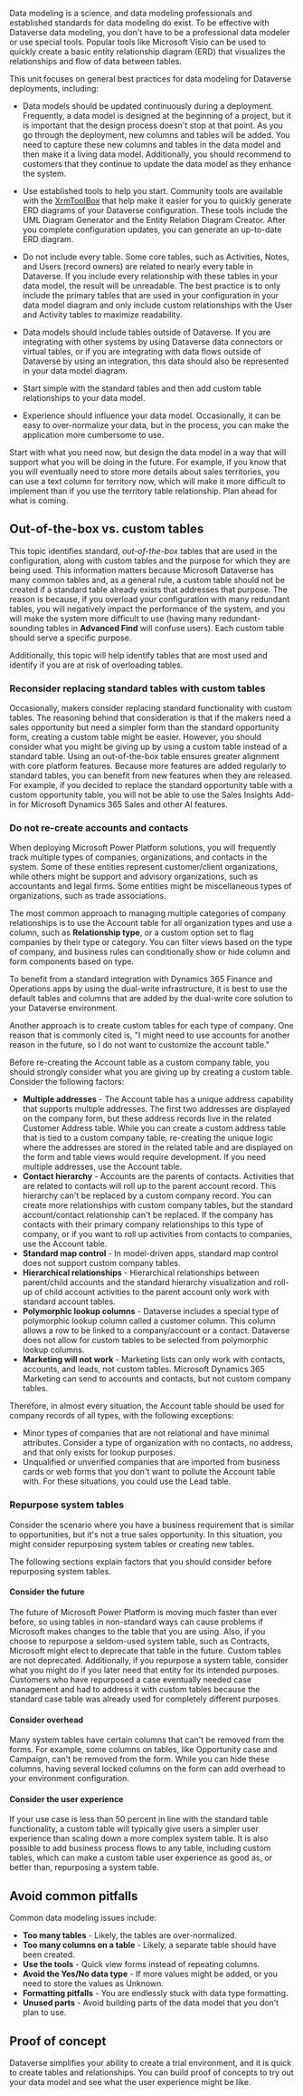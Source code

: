 Data modeling is a science, and data modeling professionals and established standards for data modeling do exist. To be effective with Dataverse data modeling, you don't have to be a professional data modeler or use special tools. Popular tools like Microsoft Visio can be used to quickly create a basic entity relationship diagram (ERD) that visualizes the relationships and flow of data between tables. 

This unit focuses on general best practices for data modeling for Dataverse deployments, including: 

- Data models should be updated continuously during a deployment. Frequently, a data model is designed at the beginning of a project, but it is important that the design process doesn't stop at that point. As you go through the deployment, new columns and tables will be added. You need to capture these new columns and tables in the data model and then make it a living data model. Additionally, you should recommend to customers that they continue to update the data model as they enhance the system.

- Use established tools to help you start. Community tools are available with the [XrmToolBox](https://www.xrmtoolbox.com) that help make it easier for you to quickly generate ERD diagrams of your Dataverse configuration. These tools include the UML Diagram Generator and the Entity Relation Diagram Creator. After you complete configuration updates, you can generate an up-to-date ERD diagram.

- Do not include every table. Some core tables, such as Activities, Notes, and Users (record owners) are related to nearly every table in Dataverse. If you include every relationship with these tables in your data model, the result will be unreadable. The best practice is to only include the primary tables that are used in your configuration in your data model diagram and only include custom relationships with the User and Activity tables to maximize readability.

- Data models should include tables outside of Dataverse. If you are integrating with other systems by using Dataverse data connectors or virtual tables, or if you are integrating with data flows outside of Dataverse by using an integration, this data should also be represented in your data model diagram.

- Start simple with the standard tables and then add custom table relationships to your data model.

- Experience should influence your data model. Occasionally, it can be easy to over-normalize your data, but in the process, you can make the application more cumbersome to use.

Start with what you need now, but design the data model in a way that will support what you will be doing in the future. For example, if you know that you will eventually need to store more details about sales territories, you can use a text column for territory now, which will make it more difficult to implement than if you use the territory table relationship. Plan ahead for what is coming.

## Out-of-the-box vs. custom tables

This topic identifies standard, *out-of-the-box* tables that are used in the configuration, along with custom tables and the purpose for which they are being used. This information matters because Microsoft Dataverse has many common tables and, as a general rule, a custom table should not be created if a standard table already exists that addresses that purpose. The reason is because, if you overload your configuration with many redundant tables, you will negatively impact the performance of the system, and you will make the system more difficult to use (having many redundant-sounding tables in **Advanced Find** will confuse users). Each custom table should serve a specific purpose. 

Additionally, this topic will help identify tables that are most used and identify if you are at risk of overloading tables.

### Reconsider replacing standard tables with custom tables

Occasionally, makers consider replacing standard functionality with custom tables. The reasoning behind that consideration is that if the makers need a sales opportunity but need a simpler form than the standard opportunity form, creating a custom table might be easier. However, you should consider what you might be giving up by using a custom table instead of a standard table. Using an out-of-the-box table ensures greater alignment with core platform features. Because more features are added regularly to standard tables, you can benefit from new features when they are released. For example, if you decided to replace the standard opportunity table with a custom opportunity table, you will not be able to use the Sales Insights Add-in for Microsoft Dynamics 365 Sales and other AI features.

### Do not re-create accounts and contacts

When deploying Microsoft Power Platform solutions, you will frequently track multiple types of companies, organizations, and contacts in the system. Some of these entities represent customer/client organizations, while others might be support and advisory organizations, such as accountants and legal firms. Some entities might be miscellaneous types of organizations, such as trade associations.

The most common approach to managing multiple categories of company relationships is to use the Account table for all organization types and use a column, such as **Relationship type**, or a custom option set to flag companies by their type or category. You can filter views based on the type of company, and business rules can conditionally show or hide column and form components based on type.

To benefit from a standard integration with Dynamics 365 Finance and Operations apps by using the dual-write infrastructure, it is best to use the default tables and columns that are added by the dual-write core solution to your Dataverse environment.

Another approach is to create custom tables for each type of company. One reason that is commonly cited is, "I might need to use accounts for another reason in the future, so I do not want to customize the account table."

Before re-creating the Account table as a custom company table, you should strongly consider what you are giving up by creating a custom table. Consider the following factors:

- **Multiple addresses** - The Account table has a unique address capability that supports multiple addresses. The first two addresses are displayed on the company form, but these address records live in the related Customer Address table. While you can create a custom address table that is tied to a custom company table, re-creating the unique logic where the addresses are stored in the related table and are displayed on the form and table views would require development. If you need multiple addresses, use the Account table.
- **Contact hierarchy** - Accounts are the parents of contacts. Activities that are related to contacts will roll up to the parent account record. This hierarchy can't be replaced by a custom company record. You can create more relationships with custom company tables, but the standard account/contact relationship can't be replaced. If the company has contacts with their primary company relationships to this type of company, or if you want to roll up activities from contacts to companies, use the Account table.
- **Standard map control** - In model-driven apps, standard map control does not support custom company tables.
- **Hierarchical relationships** - Hierarchical relationships between parent/child accounts and the standard hierarchy visualization and roll-up of child account activities to the parent account only work with standard account tables.
- **Polymorphic lookup columns** - Dataverse includes a special type of polymorphic lookup column called a customer column. This column allows a row to be linked to a company/account or a contact. Dataverse does not allow for custom tables to be selected from polymorphic lookup columns.
- **Marketing will not work** - Marketing lists can only work with contacts, accounts, and leads, not custom tables. Microsoft Dynamics 365 Marketing can send to accounts and contacts, but not custom company tables.

Therefore, in almost every situation, the Account table should be used for company records of all types, with the following exceptions:

- Minor types of companies that are not relational and have minimal attributes. Consider a type of organization with no contacts, no address, and that only exists for lookup purposes.
- Unqualified or unverified companies that are imported from business cards or web forms that you don't want to pollute the Account table with. For these situations, you could use the Lead table.

### Repurpose system tables

Consider the scenario where you have a business requirement that is similar to opportunities, but it's not a true sales opportunity. In this situation, you might consider repurposing system tables or creating new tables.

The following sections explain factors that you should consider before repurposing system tables.

#### Consider the future

The future of Microsoft Power Platform is moving much faster than ever before, so using tables in non-standard ways can cause problems if Microsoft makes changes to the table that you are using. Also, if you choose to repurpose a seldom-used system table, such as Contracts, Microsoft might elect to deprecate that table in the future. Custom tables are not deprecated. Additionally, if you repurpose a system table, consider what you might do if you later need that entity for its intended purposes. Customers who have repurposed a case eventually needed case management and had to address it with custom tables because the standard case table was already used for completely different purposes.

#### Consider overhead

Many system tables have certain columns that can't be removed from the forms. For example, some columns on tables, like Opportunity case and Campaign, can't be removed from the form. While you can hide these columns, having several locked columns on the form can add overhead to your environment configuration.

#### Consider the user experience

If your use case is less than 50 percent in line with the standard table functionality, a custom table will typically give users a simpler user experience than scaling down a more complex system table. It is also possible to add business process flows to any table, including custom tables, which can make a custom table user experience as good as, or better than, repurposing a system table.

## Avoid common pitfalls

Common data modeling issues include:

- **Too many tables** - Likely, the tables are over-normalized.
- **Too many columns on a table** - Likely, a separate table should have been created.
- **Use the tools** - Quick view forms instead of repeating columns.
- **Avoid the Yes/No data type** - If more values might be added, or you need to store the values as Unknown.
- **Formatting pitfalls** - You are endlessly stuck with data type formatting.
- **Unused parts** - Avoid building parts of the data model that you don’t plan to use.

## Proof of concept

Dataverse simplifies your ability to create a trial environment, and it is quick to create tables and relationships. You can build proof of concepts to try out your data model and see what the user experience might be like.
